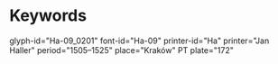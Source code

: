 # Keywords
glyph-id="Ha-09_0201"
font-id="Ha-09"
printer-id="Ha"
printer="Jan Haller"
period="1505–1525"
place="Kraków"
PT plate="172"
